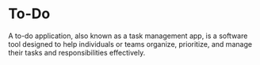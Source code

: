 # To-Do
A to-do application, also known as a task management  app, is a software tool designed to help  individuals or teams organize, prioritize, and manage their tasks and responsibilities effectively.
